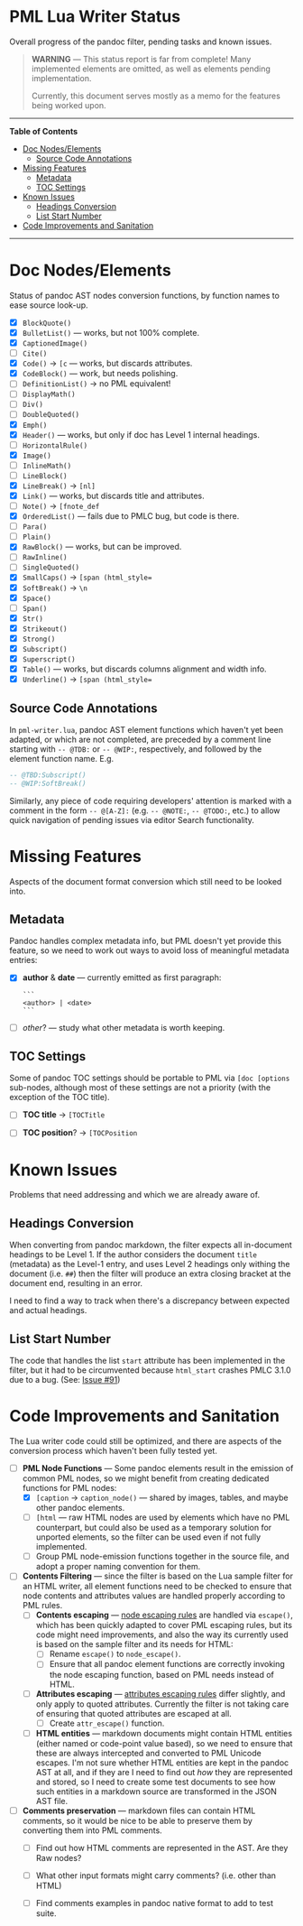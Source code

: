 # PML Lua Writer Status

Overall progress of the pandoc filter, pending tasks and known issues.

> **WARNING** — This status report is far from complete!
> Many implemented elements are omitted, as well as elements pending implementation.
>
> Currently, this document serves mostly as a memo for the features being worked upon.


-----

**Table of Contents**

<!-- MarkdownTOC autolink="true" bracket="round" autoanchor="false" lowercase="only_ascii" uri_encoding="true" levels="1,2,3" -->

- [Doc Nodes/Elements](#doc-nodeselements)
    - [Source Code Annotations](#source-code-annotations)
- [Missing Features](#missing-features)
    - [Metadata](#metadata)
    - [TOC Settings](#toc-settings)
- [Known Issues](#known-issues)
    - [Headings Conversion](#headings-conversion)
    - [List Start Number](#list-start-number)
- [Code Improvements and Sanitation](#code-improvements-and-sanitation)

<!-- /MarkdownTOC -->

-----

# Doc Nodes/Elements

Status of pandoc AST nodes conversion functions, by function names to ease source look-up.

- [x] `BlockQuote()`
- [x] `BulletList()` — works, but not 100% complete.
- [x] `CaptionedImage()`
- [ ] `Cite()`
- [x] `Code()` &rarr; `[c` — works, but discards attributes.
- [x] `CodeBlock()` — work, but needs polishing.
- [ ] `DefinitionList()` &rarr; no PML equivalent!
- [ ] `DisplayMath()`
- [ ] `Div()`
- [ ] `DoubleQuoted()`
- [x] `Emph()`
- [x] `Header()` — works, but only if doc has Level 1 internal headings.
- [ ] `HorizontalRule()`
- [x] `Image()`
- [ ] `InlineMath()`
- [ ] `LineBlock()`
- [x] `LineBreak()` &rarr; `[nl]`
- [x] `Link()` — works, but discards title and attributes.
- [ ] `Note()` &rarr; `[fnote_def`
- [x] `OrderedList()` — fails due to PMLC bug, but code is there.
- [ ] `Para()`
- [ ] `Plain()`
- [x] `RawBlock()` — works, but can be improved.
- [ ] `RawInline()`
- [ ] `SingleQuoted()`
- [x] `SmallCaps()` &rarr; `[span (html_style=`
- [x] `SoftBreak()` &rarr; `\n`
- [x] `Space()`
- [ ] `Span()`
- [x] `Str()`
- [x] `Strikeout()`
- [x] `Strong()`
- [x] `Subscript()`
- [x] `Superscript()`
- [x] `Table()` — works, but discards columns alignment and width info.
- [x] `Underline()` &rarr; `[span (html_style=`

## Source Code Annotations

In `pml-writer.lua`, pandoc AST element functions which haven't yet been adapted, or which are not completed, are preceded by a comment line starting with `-- @TDB:` or `-- @WIP:`, respectively, and followed by the element function name. E.g.

```lua
-- @TBD:Subscript()
-- @WIP:SoftBreak()
```

Similarly, any piece of code requiring developers' attention is marked with a comment in the form `-- @[A-Z]:` (e.g. `-- @NOTE:`, `-- @TODO:`, etc.) to allow quick navigation of pending issues via editor Search functionality.


# Missing Features

Aspects of the document format conversion which still need to be looked into.

## Metadata

Pandoc handles complex metadata info, but PML doesn't yet provide this feature, so we need to work out ways to avoid loss of meaningful metadata entries:

- [x] **author** & **date** — currently emitted as first paragraph:

      ```
      <author> | <date>
      ```

- [ ] _other_? — study what other metadata is worth keeping.

## TOC Settings

Some of pandoc TOC settings should be portable to PML via `[doc [options` sub-nodes, although most of these settings are not a priority (with the exception of the TOC title).

- [ ] **TOC title** &rarr; `[TOCTitle`
- [ ] **TOC position**? &rarr; `[TOCPosition `


# Known Issues

Problems that need addressing and which we are already aware of.

## Headings Conversion

When converting from pandoc markdown, the filter expects all in-document headings to be Level 1. If the author considers the document `title` (metadata) as the Level-1 entry, and uses Level 2 headings only withing the document (i.e. `##`) then the filter will produce an extra closing bracket at the document end, resulting in an error.

I need to find a way to track when there's a discrepancy between expected and actual headings.

## List Start Number

The code that handles the list `start` attribute has been implemented in the filter, but it had to be circumvented because `html_start` crashes PMLC 3.1.0 due to a bug. (See: [Issue #91](https://github.com/pml-lang/pml-companion/issues/91))


# Code Improvements and Sanitation

The Lua writer code could still be optimized, and there are aspects of the conversion process which haven't been fully tested yet.

- [ ] **PML Node Functions** — Some pandoc elements result in the emission of common PML nodes, so we might benefit from creating dedicated functions for PML nodes:
    + [x] `[caption` &rarr; `caption_node()` — shared by images, tables, and maybe other pandoc elements.
    + [ ] `[html` — raw HTML nodes are used by elements which have no PML counterpart, but could also be used as a temporary solution for unported elements, so the filter can be used even if not fully implemented.
    + [ ] Group PML node-emission functions together in the source file, and adopt a proper naming convention for them.
- [ ] **Contents Filtering** — since the filter is based on the Lua sample filter for an HTML writer, all element functions need to be checked to ensure that node contents and attributes values are handled properly according to PML rules.
    + [ ] **Contents escaping** — [node escaping rules] are handled via `escape()`, which has been quickly adapted to cover PML escaping rules, but its code might need improvements, and also the way its currently used is based on the sample filter and its needs for HTML:
        * [ ] Rename `escape()` to `node_escape()`.
        * [ ] Ensure that all pandoc element functions are correctly invoking the node escaping function, based on PML needs instead of HTML.
    + [ ] **Attributes escaping** — [attributes escaping rules] differ slightly, and only apply to quoted attributes. Currently the filter is not taking care of ensuring that quoted attributes are escaped at all.
        * [ ] Create `attr_escape()` function.
    + [ ] **HTML entities** — markdown documents might contain HTML entities (either named or code-point value based), so we need to ensure that these are always intercepted and converted to PML Unicode escapes. I'm not sure whether HTML entities are kept in the pandoc AST at all, and if they are I need to find out _how_ they are represented and stored, so I need to create some test documents to see how such entities in a markdown source are transformed in the JSON AST file.
- [ ] **Comments preservation** — markdown files can contain HTML comments, so it would be nice to be able to preserve them by converting them into PML comments.
    + [ ] Find out how HTML comments are represented in the AST. Are they Raw nodes?
    + [ ] What other input formats might carry comments? (i.e. other than HTML)
    + [ ] Find comments examples in pandoc native format to add to test suite.


<!-----------------------------------------------------------------------------
                               REFERENCE LINKS
------------------------------------------------------------------------------>

[attributes escaping rules]: https://www.pml-lang.dev/docs/user_manual/index.html#attribute_escape_characters "PML User Manual » Escape Characters » Attributes"

[node escaping rules]: https://www.pml-lang.dev/docs/user_manual/index.html#node_escape_characters "PML User Manual » Escape Characters » Nodes"

<!-- EOF -->
